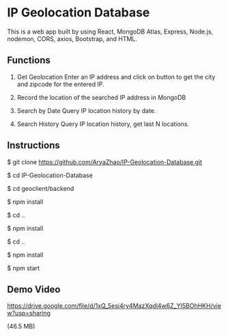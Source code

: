 # IP Geolocation Database 

This is a web app built by using React, MongoDB Atlas, Express, Node.js, nodemon, CORS, axios, Bootstrap, and HTML.

## Functions

1. Get Geolocation
  Enter an IP address and click on button to get the city and zipcode for the entered IP.

2. Record the location of the searched IP address in MongoDB

3. Search by Date
   Query IP location history by date. 
   
4. Search History
   Query IP location history, get last N locations.

## Instructions

$ git clone https://github.com/AryaZhao/IP-Geolocation-Database.git

$ cd IP-Geolocation-Database

$ cd geoclient/backend

$ npm install

$ cd ..

$ npm install

$ cd ..

$ npm install

$ npm start

## Demo Video

https://drive.google.com/file/d/1xQ_5esi4ry4MazXqdl4w6Z_YI5BOhHKH/view?usp=sharing

(46.5 MB)
